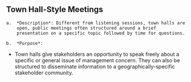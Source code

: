 ## Town Hall-Style Meetings

    a.  *Description*: Different from listening sessions, town halls are
        open, public meetings often structured around a brief
        presentation on a specific topic followed by time for questions.

    b.  *Purpose*:

-   Town halls give stakeholders an opportunity to speak freely about a
    specific or general issue of management concern. They can also be
    structured to disseminate information to a geographically-specific
    stakeholder community.